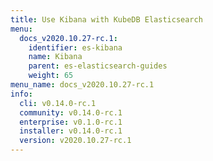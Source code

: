 ```yaml
---
title: Use Kibana with KubeDB Elasticsearch
menu:
  docs_v2020.10.27-rc.1:
    identifier: es-kibana
    name: Kibana
    parent: es-elasticsearch-guides
    weight: 65
menu_name: docs_v2020.10.27-rc.1
info:
  cli: v0.14.0-rc.1
  community: v0.14.0-rc.1
  enterprise: v0.1.0-rc.1
  installer: v0.14.0-rc.1
  version: v2020.10.27-rc.1
---
```


